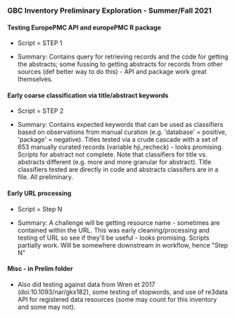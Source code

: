 ### GBC Inventory Preliminary Exploration - Summer/Fall 2021

#### Testing EuropePMC API and europePMC R package

* Script = STEP 1 

* Summary: Contains query for retrieving records and the code for getting the abstracts; some fussing to getting abstracts for records from other sources (def better way to do this) - API and package work great themselves.

#### Early coarse classification via title/abstract keywords

* Script = STEP 2

* Summary: Contains expected keywords that can be used as classifiers based on observations from manual curation (e.g. 'database' = positive, 'package' = negative). Titles tested via a crude cascade with a set of 653 manually curated records (variable hji_recheck) - looks promising. Scripts for abstract not complete. Note that classifiers for title vs. abstracts different (e.g. more and more granular for abstract). Title classifiers tested are directly in code and abstracts classifers are in a file. All preliminary.

#### Early URL processing

* Script = Step N

* Summary:  A challenge will be getting resource name - sometimes are contained within the URL. This was early cleaning/processing and testing of URL so see if they'll be useful - looks promising. Scripts partially work. Will be somewhere downstream in workflow, hence "Step N"

#### Misc - in Prelim folder

 * Also did testing against data from Wren et 2017 (doi:10.1093/nar/gkx182), some testing of stopwords, and use of re3data API for registered data resources (some may count for this inventory and some may not). 
